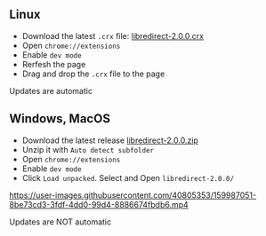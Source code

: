 ## Linux
- Download the latest `.crx` file: [libredirect-2.0.0.crx](https://github.com/libredirect/libredirect/releases/download/v2.0.0/libredirect-2.0.0.crx)
- Open `chrome://extensions`
- Enable `dev mode`
- Rerfesh the page
- Drag and drop the `.crx` file to the page

Updates are automatic

## Windows, MacOS
- Download the latest release [libredirect-2.0.0.zip](https://github.com/libredirect/libredirect/releases/download/v2.0.0/libredirect-2.0.0.zip)
- Unzip it with `Auto detect subfolder`
- Open `chrome://extensions`
- Enable `dev mode`
- Click `Load unpacked`. Select and Open `libredirect-2.0.0/`

https://user-images.githubusercontent.com/40805353/159987051-8be73cd3-3fdf-4dd0-99d4-8886674fbdb6.mp4

Updates are NOT automatic
